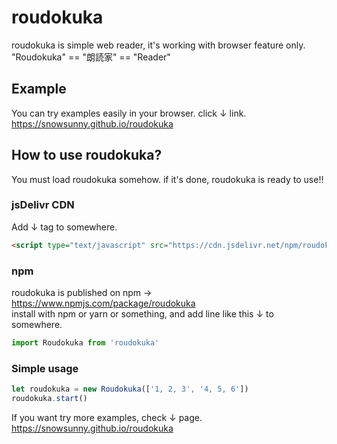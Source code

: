 # roudokuka
roudokuka is simple web reader, it's working with browser feature only.<br>
"Roudokuka" == "朗読家" == "Reader"

## Example
You can try examples easily in your browser. click ↓ link.<br>
https://snowsunny.github.io/roudokuka

## How to use roudokuka?
You must load roudokuka somehow. if it's done, roudokuka is ready to use!!

### jsDelivr CDN
Add ↓ tag to somewhere.
```html
<script type="text/javascript" src="https://cdn.jsdelivr.net/npm/roudokuka/docs/roudokuka.min.js"></script>
```

### npm
roudokuka is published on npm → https://www.npmjs.com/package/roudokuka<br>
install with npm or yarn or something, and add line like this ↓ to somewhere.
```js
import Roudokuka from 'roudokuka'
```

### Simple usage
```js
let roudokuka = new Roudokuka(['1, 2, 3', '4, 5, 6'])
roudokuka.start()
```
If you want try more examples, check ↓ page.<br>
https://snowsunny.github.io/roudokuka
